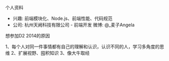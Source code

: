 个人资料

- 兴趣: 前端模块化、Node.js、前端性能、代码规范
- 公司: 杭州天阙科技有限公司 - 前端开发
微博: @_麦子Angela

想参加D2 2014的原因

1、每个人对同一件事情都有自己的理解和认识，认识不同的人，学习多角度的思维
2、扩展视野、囤积知识
3、像大牛取经
